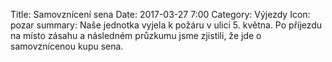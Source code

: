 Title: Samovznícení sena
Date: 2017-03-27 7:00
Category: Výjezdy
Icon: pozar
summary: Naše jednotka vyjela k požáru v ulici 5. května. Po příjezdu na místo zásahu a následném průzkumu jsme zjistili, že jde o samovznícenou kupu sena.
